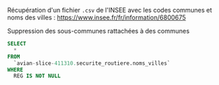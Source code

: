 Récupération d'un fichier `.csv` de l'INSEE avec les codes communes et noms des villes : https://www.insee.fr/fr/information/6800675

Suppression des sous-communes rattachées à des communes

```sql
SELECT
  *
FROM
  `avian-slice-411310.securite_routiere.noms_villes`
WHERE
  REG IS NOT NULL
```
